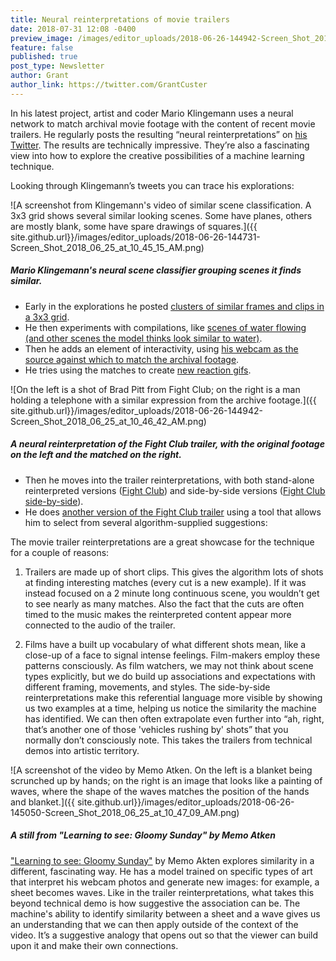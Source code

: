 ```yaml
---
title: Neural reinterpretations of movie trailers
date: 2018-07-31 12:08 -0400
preview_image: /images/editor_uploads/2018-06-26-144942-Screen_Shot_2018_06_25_at_10_46_42_AM.png
feature: false
published: true
post_type: Newsletter
author: Grant
author_link: https://twitter.com/GrantCuster
---
```


In his latest project, artist and coder Mario Klingemann uses a neural network to match archival movie footage with the content of recent movie trailers. He regularly posts the resulting “neural reinterpretations” on [his Twitter](https://twitter.com/quasimondo). The results are technically impressive. They’re also a fascinating view into how to explore the creative possibilities of a machine learning technique.

Looking through Klingemann’s tweets you can trace his explorations:

![A screenshot from Klingemann's video of similar scene classification. A 3x3 grid shows several similar looking scenes. Some have planes, others are mostly blank, some have spare drawings of squares.]({{ site.github.url}}/images/editor_uploads/2018-06-26-144731-Screen_Shot_2018_06_25_at_10_45_15_AM.png)

##### Mario Klingemann's neural scene classifier grouping scenes it finds similar.

- Early in the explorations he posted [clusters of similar frames and clips in a 3x3 grid](https://twitter.com/quasimondo/status/1006485457713197056).
- He then experiments with compilations, like [scenes of water flowing (and other scenes the model thinks look similar to water)](https://twitter.com/quasimondo/status/1006570368751099904).
- Then he adds an element of interactivity, using [his webcam as the source against which to match the archival footage](https://twitter.com/quasimondo/status/1006835734223970304).
- He tries using the matches to create [new reaction gifs](https://twitter.com/quasimondo/status/1006996750429761536).

![On the left is a shot of Brad Pitt from Fight Club; on the right is a man holding a telephone with a similar expression from the archive footage.]({{ site.github.url}}/images/editor_uploads/2018-06-26-144942-Screen_Shot_2018_06_25_at_10_46_42_AM.png)

##### A neural reinterpretation of the Fight Club trailer, with the original footage on the left and the matched on the right.

- Then he moves into the trailer reinterpretations, with both stand-alone reinterpreted versions ([Fight Club](https://twitter.com/quasimondo/status/1010189455997784065)) and side-by-side versions ([Fight Club side-by-side](https://twitter.com/quasimondo/status/1010191619042238465)).
- He does [another version of the Fight Club trailer](https://twitter.com/quasimondo/status/1010983581475360768) using a tool that allows him to select from several algorithm-supplied suggestions: 

The movie trailer reinterpretations are a great showcase for the technique for a couple of reasons:

1. Trailers are made up of short clips. This gives the algorithm lots of shots at finding interesting matches (every cut is a new example). If it was instead focused on a 2 minute long continuous scene, you wouldn’t get to see nearly as many matches. Also the fact that the cuts are often timed to the music makes the reinterpreted content appear more connected to the audio of the trailer.

2. Films have a built up vocabulary of what different shots mean, like a close-up of a face to signal intense feelings. Film-makers employ these patterns consciously. As film watchers, we may not think about scene types explicitly, but we do build up associations and expectations with different framing, movements, and styles. The side-by-side reinterpretations make this referential language more visible by showing us two examples at a time, helping us notice the similarity the machine has identified. We can then often extrapolate even further into “ah, right, that’s another one of those 'vehicles rushing by' shots” that you normally don’t consciously note. This takes the trailers from technical demos into artistic territory.

![A screenshot of the video by Memo Atken. On the left is a blanket being scrunched up by hands; on the right is an image that looks like a painting of waves, where the shape of the waves matches the position of the hands and blanket.]({{ site.github.url}}/images/editor_uploads/2018-06-26-145050-Screen_Shot_2018_06_25_at_10_47_09_AM.png)

##### A still from "Learning to see: Gloomy Sunday" by Memo Atken

["Learning to see: Gloomy Sunday"](https://vimeo.com/260612034) by Memo Akten explores similarity in a different, fascinating way. He has a model trained on specific types of art that interpret his webcam photos and generate new images: for example, a sheet becomes waves. Like in the trailer reinterpretations, what takes this beyond technical demo is how suggestive the association can be. The machine's ability to identify similarity between a sheet and a wave gives us an understanding that we can then apply outside of the context of the video. It’s a suggestive analogy that opens out so that the viewer can build upon it and make their own connections.